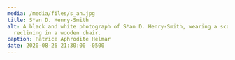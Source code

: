 ```yaml
---
media: /media/files/s_an.jpg
title: S*an D. Henry-Smith
alt: A black and white photograph of S*an D. Henry-Smith, wearing a scarf and
  reclining in a wooden chair.
caption: Patrice Aphrodite Helmar
date: 2020-08-26 21:30:00 -0500
---
```


